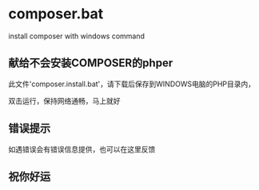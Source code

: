 # composer.bat
install composer with windows command

## 献给不会安装COMPOSER的phper
此文件'composer.install.bat'，请下载后保存到WINDOWS电脑的PHP目录内，

双击运行，保持网络通畅，马上就好

## 错误提示
如遇错误会有错误信息提供，也可以在这里反馈

## 祝你好运
